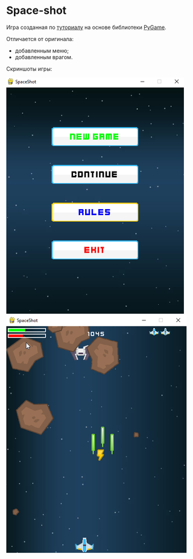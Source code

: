 # Space-shot

Игра созданная по [туториалу](https://pythonru.com/primery/streljalka-s-pygame-1-sprajt-igroka-i-upravlenie) на основе библиотеки [PyGame](https://www.pygame.org/docs/).

Отличается от оригинала:
+ добавленным меню;
+ добавленным врагом.

Скриншоты игры:

![Меню](ScreenShots/sc1.png)
![Враг](ScreenShots/sc2.png)
